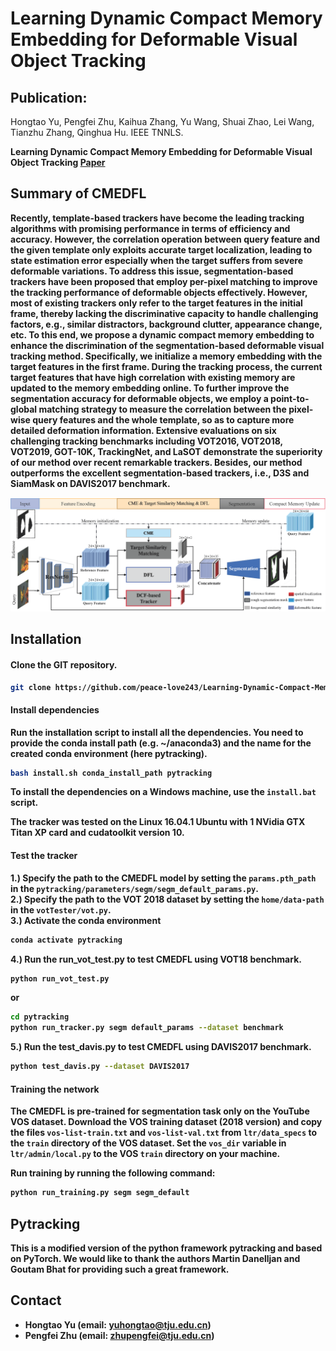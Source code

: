 # Learning Dynamic Compact Memory Embedding for Deformable Visual Object Tracking

## Publication:
 Hongtao Yu, Pengfei Zhu, Kaihua Zhang, Yu Wang, Shuai Zhao, Lei Wang, Tianzhu Zhang, Qinghua Hu. IEEE TNNLS. 


<b>Learning Dynamic Compact Memory Embedding for Deformable Visual Object Tracking
[Paper](https://arxiv.org/abs/2111.11625) </br>


## Summary of CMEDFL
Recently, template-based trackers have become the leading tracking algorithms with promising performance in terms of efficiency and accuracy. However, the correlation operation
between query feature and the given template only exploits accurate target localization, leading to state estimation error especially when the target suffers from severe deformable variations.
To address this issue, segmentation-based trackers have been proposed that employ per-pixel matching to improve the tracking performance of deformable objects effectively. However, most of existing trackers only refer to the target features in the initial frame, thereby lacking the discriminative capacity to handle
challenging factors, e.g., similar distractors, background clutter, appearance change, etc. To this end, we propose a dynamic
compact memory embedding to enhance the discrimination of the segmentation-based deformable visual tracking method.
Specifically, we initialize a memory embedding with the target features in the first frame. During the tracking process, the
current target features that have high correlation with existing memory are updated to the memory embedding online. To
further improve the segmentation accuracy for deformable objects, we employ a point-to-global matching strategy to measure
the correlation between the pixel-wise query features and the whole template, so as to capture more detailed deformation
information. Extensive evaluations on six challenging tracking benchmarks including VOT2016, VOT2018, VOT2019, GOT-10K,
TrackingNet, and LaSOT demonstrate the superiority of our method over recent remarkable trackers. Besides, our method outperforms the excellent segmentation-based trackers, i.e., D3S and SiamMask on DAVIS2017 benchmark.

![pipeline](./pipeline.png)

## Installation

#### Clone the GIT repository.
```bash
git clone https://github.com/peace-love243/Learning-Dynamic-Compact-Memory-Embeddingfor-Deformable-Visual-Object-Tracking.git.
```

#### Install dependencies
Run the installation script to install all the dependencies. You need to provide the conda install path (e.g. ~/anaconda3) and the name for the created conda environment (here pytracking).
```bash
bash install.sh conda_install_path pytracking
```
To install the dependencies on a Windows machine, use the `install.bat` script.

The tracker was tested on the Linux 16.04.1 Ubuntu with 1 NVidia GTX Titan XP card and cudatoolkit version 10.

#### Test the tracker
1.) Specify the path to the CMEDFL model by setting the `params.pth_path` in the `pytracking/parameters/segm/segm_default_params.py`. <br/>
2.) Specify the path to the VOT 2018 dataset by setting the `home/data-path` in the `votTester/vot.py`. <br/>
3.) Activate the conda environment
```bash
conda activate pytracking
```
4.) Run the run_vot_test.py to test CMEDFL using VOT18 benchmark.
```bash
python run_vot_test.py
```
or 
```bash
cd pytracking
python run_tracker.py segm default_params --dataset benchmark
```

5.) Run the test_davis.py to test CMEDFL using DAVIS2017 benchmark.
```bash
python test_davis.py --dataset DAVIS2017
```


#### Training the network
The CMEDFL is pre-trained for segmentation task only on the YouTube VOS dataset. Download the VOS training dataset (2018 version) and copy the files `vos-list-train.txt` and `vos-list-val.txt` from `ltr/data_specs` to the `train` directory of the VOS dataset.
Set the `vos_dir` variable in `ltr/admin/local.py` to the VOS `train` directory on your machine.

Run training by running the following command:
```bash
python run_training.py segm segm_default
```

## Pytracking
This is a modified version of the python framework pytracking and based on **PyTorch**. We would like to thank the authors Martin Danelljan and Goutam Bhat for providing such a great framework.

## Contact
* Hongtao Yu (email: yuhongtao@tju.edu.cn)
* Pengfei Zhu (email: zhupengfei@tju.edu.cn)
